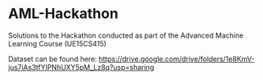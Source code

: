 # AML-Hackathon
Solutions to the Hackathon conducted as part of the Advanced Machine Learning Course (UE15CS415)

Dataset can be found here: https://drive.google.com/drive/folders/1e8KmV-jus7iAs3tfYIPNhUXY5pM_Lz8q?usp=sharing
